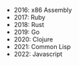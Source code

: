 - 2016: x86 Assembly
- 2017: Ruby
- 2018: Rust
- 2019: Go
- 2020: Clojure
- 2021: Common Lisp
- 2022: Javascript
